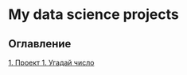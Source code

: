 # My data science projects


## Оглавление  
[1. Проект 1. Угадай число](https://github.com/KorsSergei/test/blob/main/project_1/README.md)  